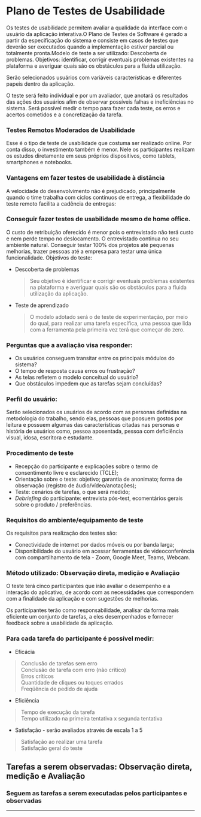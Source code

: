 # Plano de Testes de Usabilidade

Os testes de usabilidade permitem avaliar a qualidade da interface com o usuário da aplicação interativa.O Plano de Testes de Software é gerado a partir da especificação do sistema e consiste em casos de testes que deverão ser executados quando a implementação estiver parcial ou totalmente pronta.Modelo de teste a ser utilizado: Descoberta de problemas. Objetivos: identificar, corrigir eventuais problemas existentes na plataforma e averiguar quais são os obstáculos para a fluida utilização.

Serão selecionados usuários com variáveis características e diferentes papeis dentro da aplicação.

O teste será feito individual e por um avaliador, que anotará os resultados das ações dos usuários afim de observar possíveis falhas e ineficiências no sistema. Será possível medir o tempo para fazer cada teste, os erros e acertos cometidos e a concretização da tarefa.

### Testes Remotos Moderados de Usabilidade
Esse é o tipo de teste de usabilidade que costuma ser realizado online. Por conta disso, o investimento também é menor. Nele os participantes realizam os estudos diretamente em seus próprios dispositivos, como tablets, smartphones e notebooks.

### Vantagens em fazer testes de usabilidade à distância
A velocidade do desenvolvimento não é prejudicado, principalmente quando o time trabalha com ciclos contínuos de entrega, a flexibilidade do teste remoto facilita a cadência de entregas:

### Conseguir fazer testes de usabilidade mesmo de home office.
O custo de retribuição oferecido é menor pois o entrevistado não terá custo e nem perde tempo no deslocamento.
O entrevistado continua no seu ambiente natural.
Conseguir testar 100% dos projetos até pequenas melhorias, trazer pessoas até a empresa para testar uma única funcionalidade.
Objetivos do teste:
- Descoberta de problemas
  > Seu objetivo é identificar e corrigir eventuais problemas existentes na plataforma e averiguar quais são os obstáculos para a fluida utilização da aplicação.
- Teste de aprendizado
  > O modelo adotado será o de teste de experimentação, por meio do qual, para realizar uma tarefa específica, uma pessoa que lida com a ferramenta pela primeira vez terá que começar do zero.

### Perguntas que a avaliação visa responder:
- Os usuários conseguem transitar entre os principais módulos do sistema?
- O tempo de resposta causa erros ou frustração?
- As telas refletem o modelo conceitual do usuário?
- Que obstáculos impedem que as tarefas sejam concluídas?


### Perfil do usuário:
Serão selecionados os usuários de acordo com as personas definidas na metodologia do trabalho, sendo elas, pessoas que poosuem gostos por leitura e possuem algumas das características citadas nas personas e história de usuários como, pessoa aposentada, pessoa com deficiência visual, idosa, escritora e estudante.

### Procedimento de teste
- Recepção do participante e explicações sobre o termo de consentimento livre e esclarecido (TCLE);
- Orientação sobre o teste: objetivo; garantia de anonimato; forma de observação (registro de áudio/vídeo/anotações);
- Teste: cenários de tarefas, o que será medido;
- *Debriefing* do participante: entrevista pós-test, ecomentários gerais sobre o produto / preferências.

### Requisitos do ambiente/equipamento de teste

Os requisitos para realização dos testes são:
- Conectividade de internet por dados móveis ou por banda larga;
- Disponibilidade do usuário em acessar ferramentas de videoconferência com compartilhamento de tela - Zoom, Google Meet, Teams, Webcam.


### Método utilizado: Observação direta, medição e Avaliação
O teste terá cinco participantes que irão avaliar o desempenho e a interação do aplicativo, de acordo com as necessidades que correspondem com a finalidade da aplicação e com sugestões de melhorias.

Os participantes terão como responsabilidade, analisar da forma mais eficiente um conjunto de tarefas, a eles desempenhados e fornecer feedback sobre a usabilidade da aplicação.

### Para cada tarefa do participante é possível medir:

- Eficácia
> Conclusão de tarefas sem erro<br>
> Conclusão de tarefa com erro (não crítico)<br>
> Erros críticos<br>
> Quantidade de cliques ou toques errados<br>
> Freqüência de pedido de ajuda<br>
- Eficiência
> Tempo de execução da tarefa<br>
> Tempo utilizado na primeira tentativa x segunda tentativa<br>
- Satisfação - serão avaliados através de escala 1 a 5
> Satisfação ao realizar uma tarefa<br>
> Satisfação geral do teste

## Tarefas a serem observadas: Observação direta, medição e Avaliação
### Seguem as tarefas a serem executadas pelos participantes e observadas

-------------------------------------------------------------------------------------------------------------------------------------------------------
